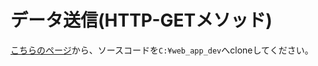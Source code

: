 ﻿# データ送信(HTTP-GETメソッド)

[こちらのページ](https://classroom.github.com/a/LNhWo-rk)から、ソースコードを`C:¥web_app_dev`へcloneしてください。
